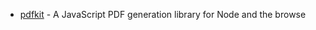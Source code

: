 - [pdfkit](https://github.com/foliojs/pdfkit) - A JavaScript PDF generation library for Node and the browse
